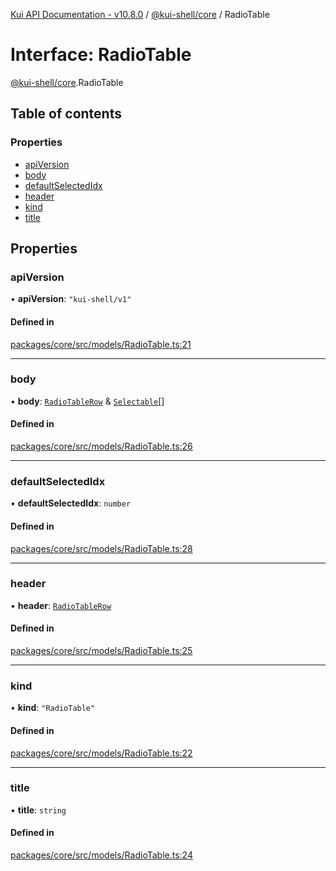 [Kui API Documentation - v10.8.0](../README.md) / [@kui-shell/core](../modules/kui_shell_core.md) / RadioTable

# Interface: RadioTable

[@kui-shell/core](../modules/kui_shell_core.md).RadioTable

## Table of contents

### Properties

- [apiVersion](kui_shell_core.RadioTable.md#apiversion)
- [body](kui_shell_core.RadioTable.md#body)
- [defaultSelectedIdx](kui_shell_core.RadioTable.md#defaultselectedidx)
- [header](kui_shell_core.RadioTable.md#header)
- [kind](kui_shell_core.RadioTable.md#kind)
- [title](kui_shell_core.RadioTable.md#title)

## Properties

### apiVersion

• **apiVersion**: `"kui-shell/v1"`

#### Defined in

[packages/core/src/models/RadioTable.ts:21](https://github.com/mra-ruiz/kui/blob/a3b5e3edf/packages/core/src/models/RadioTable.ts#L21)

---

### body

• **body**: [`RadioTableRow`](kui_shell_core.RadioTableRow.md) & [`Selectable`](kui_shell_core.Selectable.md)[]

#### Defined in

[packages/core/src/models/RadioTable.ts:26](https://github.com/mra-ruiz/kui/blob/a3b5e3edf/packages/core/src/models/RadioTable.ts#L26)

---

### defaultSelectedIdx

• **defaultSelectedIdx**: `number`

#### Defined in

[packages/core/src/models/RadioTable.ts:28](https://github.com/mra-ruiz/kui/blob/a3b5e3edf/packages/core/src/models/RadioTable.ts#L28)

---

### header

• **header**: [`RadioTableRow`](kui_shell_core.RadioTableRow.md)

#### Defined in

[packages/core/src/models/RadioTable.ts:25](https://github.com/mra-ruiz/kui/blob/a3b5e3edf/packages/core/src/models/RadioTable.ts#L25)

---

### kind

• **kind**: `"RadioTable"`

#### Defined in

[packages/core/src/models/RadioTable.ts:22](https://github.com/mra-ruiz/kui/blob/a3b5e3edf/packages/core/src/models/RadioTable.ts#L22)

---

### title

• **title**: `string`

#### Defined in

[packages/core/src/models/RadioTable.ts:24](https://github.com/mra-ruiz/kui/blob/a3b5e3edf/packages/core/src/models/RadioTable.ts#L24)

